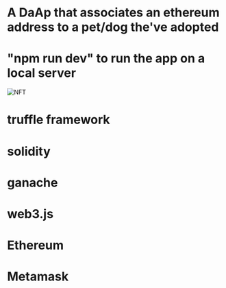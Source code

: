 
# A DaAp that associates an ethereum address to a pet/dog the've adopted
# "npm run dev" to run the app on a local server
![NFT](https://user-images.githubusercontent.com/69304233/121695242-8d273800-cad3-11eb-8d80-9dd1902ebd9b.PNG)

# truffle framework
# solidity
# ganache
# web3.js
# Ethereum
# Metamask


